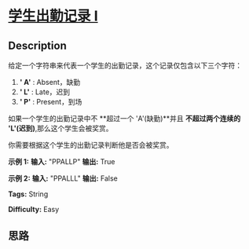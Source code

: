 # [学生出勤记录 I][title]

## Description

给定一个字符串来代表一个学生的出勤记录，这个记录仅包含以下三个字符：

  1. **' A'** : Absent，缺勤
  2. **' L'** : Late，迟到
  3. **' P'** : Present，到场

如果一个学生的出勤记录中不 **超过一个 'A'(缺勤)**并且 **不超过两个连续的 'L'(迟到)**,那么这个学生会被奖赏。

你需要根据这个学生的出勤记录判断他是否会被奖赏。

**示例 1:**
            **输入:** "PPALLP"    **输出:** True    

**示例 2:**
            **输入:** "PPALLL"    **输出:** False    


**Tags:** String

**Difficulty:** Easy

## 思路

[title]: https://leetcode-cn.com/problems/student-attendance-record-i
